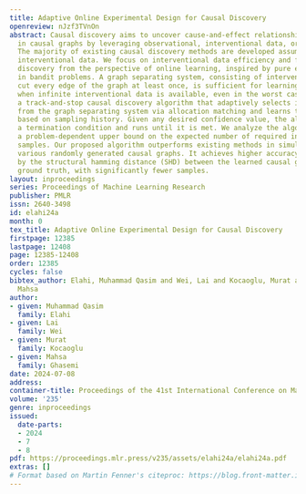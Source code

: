 ```yaml
---
title: Adaptive Online Experimental Design for Causal Discovery
openreview: nJzf3TVnOn
abstract: Causal discovery aims to uncover cause-and-effect relationships encoded
  in causal graphs by leveraging observational, interventional data, or their combination.
  The majority of existing causal discovery methods are developed assuming infinite
  interventional data. We focus on interventional data efficiency and formalize causal
  discovery from the perspective of online learning, inspired by pure exploration
  in bandit problems. A graph separating system, consisting of interventions that
  cut every edge of the graph at least once, is sufficient for learning causal graphs
  when infinite interventional data is available, even in the worst case. We propose
  a track-and-stop causal discovery algorithm that adaptively selects interventions
  from the graph separating system via allocation matching and learns the causal graph
  based on sampling history. Given any desired confidence value, the algorithm determines
  a termination condition and runs until it is met. We analyze the algorithm to establish
  a problem-dependent upper bound on the expected number of required interventional
  samples. Our proposed algorithm outperforms existing methods in simulations across
  various randomly generated causal graphs. It achieves higher accuracy, measured
  by the structural hamming distance (SHD) between the learned causal graph and the
  ground truth, with significantly fewer samples.
layout: inproceedings
series: Proceedings of Machine Learning Research
publisher: PMLR
issn: 2640-3498
id: elahi24a
month: 0
tex_title: Adaptive Online Experimental Design for Causal Discovery
firstpage: 12385
lastpage: 12408
page: 12385-12408
order: 12385
cycles: false
bibtex_author: Elahi, Muhammad Qasim and Wei, Lai and Kocaoglu, Murat and Ghasemi,
  Mahsa
author:
- given: Muhammad Qasim
  family: Elahi
- given: Lai
  family: Wei
- given: Murat
  family: Kocaoglu
- given: Mahsa
  family: Ghasemi
date: 2024-07-08
address:
container-title: Proceedings of the 41st International Conference on Machine Learning
volume: '235'
genre: inproceedings
issued:
  date-parts:
  - 2024
  - 7
  - 8
pdf: https://proceedings.mlr.press/v235/assets/elahi24a/elahi24a.pdf
extras: []
# Format based on Martin Fenner's citeproc: https://blog.front-matter.io/posts/citeproc-yaml-for-bibliographies/
---
```


